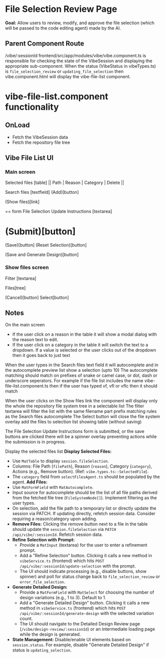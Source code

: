 # File Selection Review Page

**Goal:** Allow users to review, modify, and approve the file selection (which will be passed to the code editing agent) made by the AI.

## Parent Component Route
/vibe/:sessionId
frontend/src/app/modules/vibe/vibe.component.ts is responsible for checking the state of the VibeSession and displaying the appropriate sub-component.
When the status (VibeStatus in vibeTypes.ts) is `file_selection_review` or `updating_file_selection` then vibe.component.html will display the vibe-file-list component.

# vibe-file-list.component functionality

## OnLoad
- Fetch the VibeSession data
- Fetch the repository file tree

## Vibe File List UI

### Main screen

Selected files [table]
|| Path | Reason | Category | Delete ||

Search files [textfield] (Add)[button]

(Show files)[link]

== form
File Selection Update Instructions
[textarea]

(Submit)[button]
==

(Save)[button]               (Reset Selection)[button]

(Save and Generate Design)[button]

### Show files screen

Filter [textarea]

Files[tree]

(Cancel)[button] Select[button]

## Notes

On the main screen
- If the user click on a reason in the table it will show a modal dialog with the reason text to edit.
- If the user click on a category in the table it will switch the text to a dropdown. If a value is selected or the user clicks out of the dropdown then it goes back to just text

When the user types in the Search files text field it will autocomplete and in the autocomplete preview list show a selection (upto 10)
The autocomplete matching should match on prefixes of snake or camel case, or dot, dash or underscore seperators.
For example if the file list includes the name
vibe-file-list.component.ts
then if the user has typed vf, vfl or vflc then it should match

When the user clicks on the Show files link the component will display only the whole the repository file system tree in a selectable list
The filter textarea will filter the list with the same filename part prefix matching rules as the Search files autocomplete
The Select button will close the file system overlay add the files to selection list showing table (without saving)

The File Selection Update Instructions form is submitted, or the save buttons are clicked there will be a spinner overlay preventing actions while the submission is in progress.


Display the selected files list
**Display Selected Files:**
*   Use `MatTable` to display `session.fileSelection`.
*   Columns: File Path (`filePath`), Reason (`reason`), Category (`category`), Actions (e.g., Remove button). (Ref: `vibe.types.ts::SelectedFile`).
*   The `category` field from `selectFilesAgent.ts` should be populated by the agent.
**Add Files:**
*   Use `MatFormField` with `MatAutocomplete`.
*   Input source for autocomplete should be the list of all file paths derived from the fetched file tree (`FileSystemNode[]`). Implement filtering as the user types.
*   On selection, add the file path to a temporary list or directly update the session via PATCH. If updating directly, refetch session data. Consider requiring a reason/category upon adding.
*   **Remove Files:** Clicking the remove button next to a file in the table should update the `session.fileSelection` via `PATCH /api/vibe/:sessionId`. Refetch session data.
*   **Refine Selection with Prompt:**
    *   Provide a `MatInput` (textarea) for the user to enter a refinement prompt.
    *   Add a "Refine Selection" button. Clicking it calls a new method in `vibeService.ts` (frontend) which hits `POST /api/vibe/:sessionId/update-selection` with the prompt.
    *   The UI should indicate processing (e.g., disable buttons, show spinner) and poll for status change back to `file_selection_review` or `error_file_selection`.
*   **Generate Detailed Design:**
    *   Provide a `MatFormField` with `MatSelect` for choosing the number of design variations (e.g., 1 to 3). Default to 1.
    *   Add a "Generate Detailed Design" button. Clicking it calls a new method in `vibeService.ts` (frontend) which hits `POST /api/vibe/:sessionId/generate-design` with the selected variation count.
    *   The UI should navigate to the Detailed Design Review page (`/vibe/design-review/:sessionId`) or an intermediate loading page while the design is generated.
*   **State Management:** Disable/enable UI elements based on `session.status`. For example, disable "Generate Detailed Design" if status is `updating_selection`.